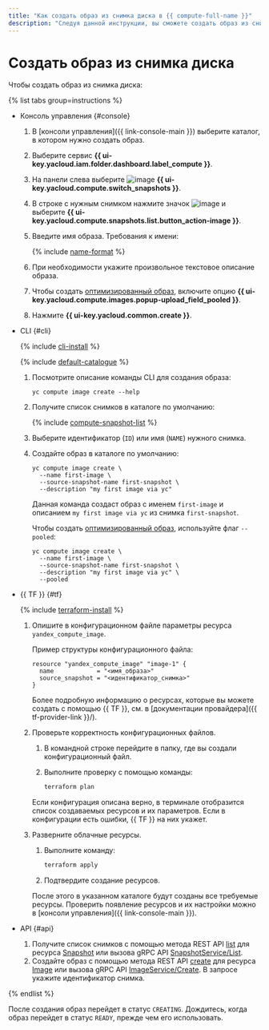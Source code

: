 ```yaml
---
title: "Как создать образ из снимка диска в {{ compute-full-name }}"
description: "Следуя данной инструкции, вы сможете создать образ из снимка диска." 
---
```


# Создать образ из снимка диска

Чтобы создать образ из снимка диска:

{% list tabs group=instructions %}

- Консоль управления {#console}

  1. В [консоли управления]({{ link-console-main }}) выберите каталог, в котором нужно создать образ.
  1. Выберите сервис **{{ ui-key.yacloud.iam.folder.dashboard.label_compute }}**.
  1. На панели слева выберите ![image](../../../_assets/console-icons/picture.svg) **{{ ui-key.yacloud.compute.switch_snapshots }}**.
  1. В строке с нужным снимком нажмите значок ![image](../../../_assets/console-icons/ellipsis.svg) и выберите **{{ ui-key.yacloud.compute.snapshots.list.button_action-image }}**.
  1. Введите имя образа. Требования к имени:

      {% include [name-format](../../../_includes/name-format.md) %}

  1. При необходимости укажите произвольное текстовое описание образа.
  1. Чтобы создать [оптимизированный образ](../../concepts/image.md#images-optimized-for-deployment), включите опцию **{{ ui-key.yacloud.compute.images.popup-upload_field_pooled }}**.
  1. Нажмите **{{ ui-key.yacloud.common.create }}**.

- CLI {#cli}

  {% include [cli-install](../../../_includes/cli-install.md) %}

  {% include [default-catalogue](../../../_includes/default-catalogue.md) %}

  1. Посмотрите описание команды CLI для создания образа:
  
      ```
      yc compute image create --help
      ```
  
  1. Получите список снимков в каталоге по умолчанию:
  
      {% include [compute-snapshot-list](../../_includes_service/compute-snapshot-list.md) %}
  
  1. Выберите идентификатор (`ID`) или имя (`NAME`) нужного снимка.
  1. Создайте образ в каталоге по умолчанию:
  
      ```
      yc compute image create \
        --name first-image \
        --source-snapshot-name first-snapshot \
        --description "my first image via yc"
      ```
  
      Данная команда создаст образ с именем `first-image` и описанием `my first image via yc` из снимка `first-snapshot`.

      Чтобы создать [оптимизированный образ](../../concepts/image.md#images-optimized-for-deployment), используйте флаг `--pooled`:

      ```
      yc compute image create \
        --name first-image \
        --source-snapshot-name first-snapshot \
        --description "my first image via yc" \
        --pooled
      ```

- {{ TF }} {#tf}

  {% include [terraform-install](../../../_includes/terraform-install.md) %}

  1. Опишите в конфигурационном файле параметры ресурса `yandex_compute_image`.

     Пример структуры конфигурационного файла:

     ```
     resource "yandex_compute_image" "image-1" {
       name            = "<имя_образа>"
       source_snapshot = "<идентификатор_снимка>"
     }
     ```

     Более подробную информацию о ресурсах, которые вы можете создать с помощью {{ TF }}, см. в [документации провайдера]({{ tf-provider-link }}/).

  1. Проверьте корректность конфигурационных файлов.

     1. В командной строке перейдите в папку, где вы создали конфигурационный файл.
     1. Выполните проверку с помощью команды:

        ```bash
        terraform plan
        ```

       Если конфигурация описана верно, в терминале отобразится список создаваемых ресурсов и их параметров. Если в конфигурации есть ошибки, {{ TF }} на них укажет.

  1. Разверните облачные ресурсы.

     1. Выполните команду:

        ```bash
        terraform apply
        ```

     1. Подтвердите создание ресурсов.

     После этого в указанном каталоге будут созданы все требуемые ресурсы. Проверить появление ресурсов и их настройки можно в [консоли управления]({{ link-console-main }}).

- API {#api}

  1. Получите список снимков с помощью метода REST API [list](../../api-ref/Snapshot/list.md) для ресурса [Snapshot](../../api-ref/Snapshot/index.md) или вызова gRPC API [SnapshotService/List](../../api-ref/grpc/snapshot_service.md#List).
  1. Создайте образ с помощью метода REST API [create](../../api-ref/Image/create.md) для ресурса [Image](../../api-ref/Snapshot/index.md) или вызова gRPC API [ImageService/Create](../../api-ref/grpc/image_service.md#Create). В запросе укажите идентификатор снимка.

{% endlist %}

После создания образ перейдет в статус `CREATING`. Дождитесь, когда образ перейдет в статус `READY`, прежде чем его использовать.
